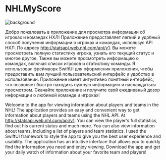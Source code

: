 # NHLMyScore

![background](https://user-images.githubusercontent.com/93947618/230213890-e6ba2be1-467d-434e-a2f9-788f7ae75746.png)

Добро пожаловать в приложение для просмотра информации об игроках и командах НХЛ! Приложение предоставляет легкий и удобный способ получения информации о игроках и командах, используя API НХЛ. По адресу http://statsapi.web.nhl.com/api/v1. Вы можете просмотреть полную статистику игрока, узнать его текущий статус и многое другое. Также вы можете просмотреть информацию о командах, включая список игроков и статистику команды. Я использовал фреймворк SwiftUI для оформления приложения, чтобы предоставить вам лучший пользовательский интерфейс и удобство в использовании.  Приложение имеет интуитивно понятный интерфейс, что позволяет быстро находить нужную информацию и наслаждаться просмотром. Скачайте приложение и получите свой ежедневный дозор информации о любимой команде и игроках!

Welcome to the app for viewing information about players and teams in the NHL! The application provides an easy and convenient way to get information about players and teams using the NHL API. At http://statsapi.web.nhl.com/api/v1. You can view the player's full statistics, find out his current status and much more. You can also view information about teams, including a list of players and team statistics. I used the SwiftUI framework to style the app to give you the best user experience and usability. The application has an intuitive interface that allows you to quickly find the information you need and enjoy viewing. Download the app and get your daily watch of information about your favorite team and players!

